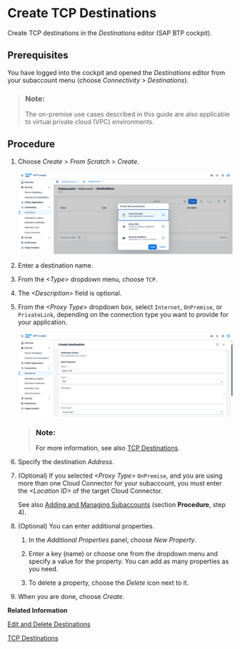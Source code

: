 <!-- loiofe8306ad9274444ebef5af927ed71144 -->

# Create TCP Destinations

Create TCP destinations in the *Destinations* editor \(SAP BTP cockpit\).



## Prerequisites

You have logged into the cockpit and opened the *Destinations* editor from your subaccount menu \(choose *Connectivity* \> *Destinations*\).

> ### Note:  
> The on-premise use cases described in this guide are also applicable to virtual private cloud \(VPC\) environments.



<a name="loiofe8306ad9274444ebef5af927ed71144__steps_j4g_jfb_pn"/>

## Procedure

1.  Choose *Create* \> *From Scratch* \> *Create*.

    ![](images/CS_Destinations_Create_From_Scratch_b6be459.png)

2.  Enter a destination name.

3.  From the *<Type\>* dropdown menu, choose `TCP`.

4.  The *<Description\>* field is optional.

5.  From the *<Proxy Type\>* dropdown box, select `Internet`, `OnPremise`, or `PrivateLink`, depending on the connection type you want to provide for your application.

    ![](images/CS_Destinations_Create_From_Scratch_TCP_6eb5211.png)

    > ### Note:  
    > For more information, see also [TCP Destinations](tcp-destinations-f6d753f.md).

6.  Specify the destination *Address*.

7.  \(Optional\) If you selected *<Proxy Type\>* `OnPremise`, and you are using more than one Cloud Connector for your subaccount, you must enter the *<Location ID\>* of the target Cloud Connector.

    See also [Adding and Managing Subaccounts](adding-and-managing-subaccounts-f16df12.md) \(section **Procedure**, step 4\).

8.  \(Optional\) You can enter additional properties.

    1.  In the *Additional Properties* panel, choose *New Property*.

    2.  Enter a key \(name\) or choose one from the dropdown menu and specify a value for the property. You can add as many properties as you need.

    3.  To delete a property, choose the *Delete* icon next to it.


9.  When you are done, choose *Create*.


**Related Information**  


[Edit and Delete Destinations](edit-and-delete-destinations-372dee2.md "How to edit and delete destinations in the Destinations editor (SAP BTP cockpit).")

[TCP Destinations](tcp-destinations-f6d753f.md "Create and manage SAP BTP destinations using the TCP protocol for communication.")


